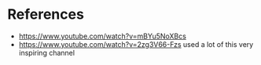 # References

* https://www.youtube.com/watch?v=mBYu5NoXBcs
* https://www.youtube.com/watch?v=2zg3V66-Fzs used a lot of this very inspiring channel
